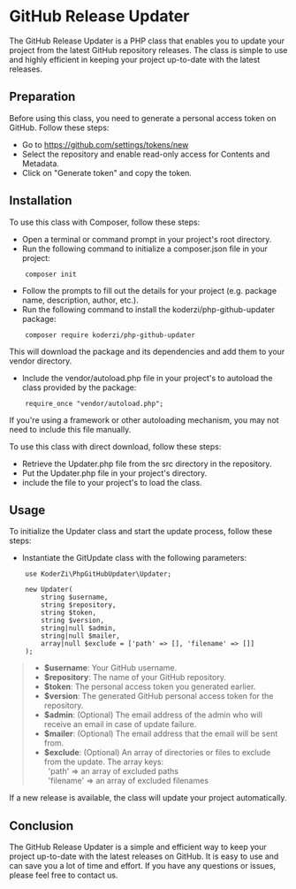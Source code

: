 # GitHub Release Updater

The GitHub Release Updater is a PHP class that enables you to update your project from the latest GitHub repository releases. The class is simple to use and highly efficient in keeping your project up-to-date with the latest releases.

## Preparation

Before using this class, you need to generate a personal access token on GitHub. Follow these steps:

- Go to https://github.com/settings/tokens/new
- Select the repository and enable read-only access for Contents and Metadata.
- Click on "Generate token" and copy the token.

## Installation

To use this class with Composer, follow these steps:
- Open a terminal or command prompt in your project's root directory.
- Run the following command to initialize a composer.json file in your project:

```
    composer init
```

- Follow the prompts to fill out the details for your project (e.g. package name, description, author, etc.).
- Run the following command to install the koderzi/php-github-updater package:

```
    composer require koderzi/php-github-updater
```

This will download the package and its dependencies and add them to your vendor directory.

- Include the vendor/autoload.php file in your project's to autoload the class provided by the package:

```
    require_once "vendor/autoload.php";
```

If you're using a framework or other autoloading mechanism, you may not need to include this file manually.

To use this class with direct download, follow these steps:

- Retrieve the Updater.php file from the src directory in the repository.
- Put the Updater.php file in your project's directory.
- include the file to your project's to load the class.

## Usage

To initialize the Updater class and start the update process, follow these steps:
- Instantiate the GitUpdate class with the following parameters:

```
    use KoderZi\PhpGitHubUpdater\Updater;

    new Updater(
        string $username,
        string $repository,
        string $token,
        string $version,
        string|null $admin,
        string|null $mailer,
        array|null $exclude = ['path' => [], 'filename' => []]
    );
```

>- __$username__: Your GitHub username.
>- __$repository__: The name of your GitHub repository.
>- __$token__: The personal access token you generated earlier.
>- __$version__: The generated GitHub personal access token for the repository.
>- __$admin__: (Optional) The email address of the admin who will receive an email in case of update failure.
>- __$mailer__: (Optional) The email address that the email will be sent from.
>- __$exclude__: (Optional) An array of directories or files to exclude from the update. The array keys:<br>&ensp;'path' => an array of excluded paths<br>&ensp;'filename' => an array of excluded filenames

If a new release is available, the class will update your project automatically.

## Conclusion

The GitHub Release Updater is a simple and efficient way to keep your project up-to-date with the latest releases on GitHub. It is easy to use and can save you a lot of time and effort. If you have any questions or issues, please feel free to contact us.
